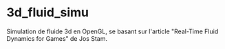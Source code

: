 # 3d_fluid_simu
Simulation de fluide 3d en OpenGL, se basant sur l'article "Real-Time Fluid Dynamics for Games" de Jos Stam.
